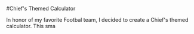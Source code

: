 #Chief's Themed Calculator

In honor of my favorite Footbal team, I  decided to create a Chief's themed calculator. 
This sma
